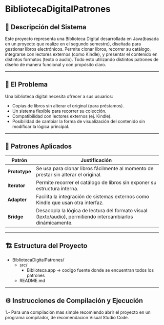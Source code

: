 # BibliotecaDigitalPatrones

## 📘 Descripción del Sistema

Este proyecto representa una Biblioteca Digital desarrollada en Java(basada en un proyecto que realize en el segundo semestre), diseñada para gestionar libros electrónicos. Permite clonar libros, recorrer su catálogo, integrarse con lectores externos (como Kindle), y presentar el contenido en distintos formatos (texto o audio). Todo esto utilizando distintos patrones de diseño de manera funcional y con propósito claro.

---

## 🎯 El Problema

Una biblioteca digital necesita ofrecer a sus usuarios:
- Copias de libros sin alterar el original (para préstamos).
- Un sistema flexible para recorrer su colección.
- Compatibilidad con lectores externos (ej. Kindle).
- Posibilidad de cambiar la forma de visualización del contenido sin modificar la lógica principal.

---

## 🧩 Patrones Aplicados

| Patrón       | Justificación                                                                 |
|--------------|--------------------------------------------------------------------------------|
| **Prototype** | Se usa para clonar libros fácilmente al momento de prestar sin alterar el original. |
| **Iterator**  | Permite recorrer el catálogo de libros sin exponer su estructura interna.     |
| **Adapter**   | Facilita la integración de sistemas externos como Kindle que usan otra interfaz. |
| **Bridge**    | Desacopla la lógica de lectura del formato visual (texto/audio), permitiendo intercambiarlos dinámicamente. |

---

## 🏗️ Estructura del Proyecto

- BibliotecaDigitalPatrones/
  - src/
    - Biblioteca.app -> codigo fuente donde se encuentran todos los patrones
  - README.md


---

## ⚙️ Instrucciones de Compilación y Ejecución

1.- Para una compilación mas simple recomiendo abrir el proyecto en un programa compilador, de recomendacion Visual Studio Code.
